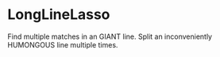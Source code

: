# LongLineLasso
Find multiple matches in an GIANT line. Split an inconveniently HUMONGOUS line multiple times.
